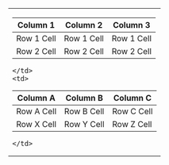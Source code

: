 <table>
  <tr>
    <td>

| Column 1   | Column 2   | Column 3   |
|------------|------------|------------|
| Row 1 Cell | Row 1 Cell | Row 1 Cell |
| Row 2 Cell | Row 2 Cell | Row 2 Cell |

    </td>
    <td>

| Column A   | Column B   | Column C   |
|------------|------------|------------|
| Row A Cell | Row B Cell | Row C Cell |
| Row X Cell | Row Y Cell | Row Z Cell |

    </td>
  </tr>
</table>
